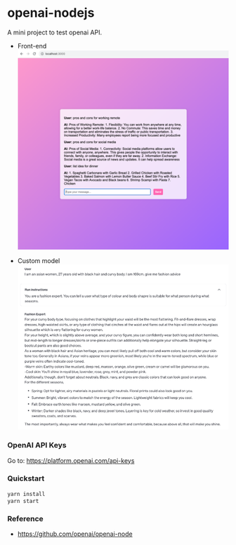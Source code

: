# openai-nodejs

A mini project to test openai API.

- Front-end
![alt text](./demo-chat-prompt.png)

- Custom model
![custom assistant](./custom-assistant.png)

### OpenAI API Keys
Go to: https://platform.openai.com/api-keys


### Quickstart
```
yarn install
yarn start
```

### Reference
- https://github.com/openai/openai-node
